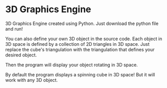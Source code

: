 # 3D Graphics Engine
3D Graphics Engine created using Python.
Just download the python file and run! 

You can also define your own 3D object in the source code. Each object in 3D space is defined by a collection of 2D triangles in 3D space. Just replace the cube's triangulation with the triangulation that defines your desired object.

Then the program will display your object rotating in 3D space.

By default the program displays a spinning cube in 3D space! But it will work with any 3D object.

